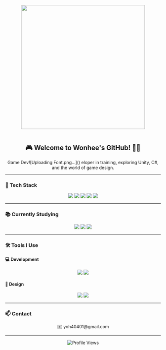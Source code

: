 <div align="center">
  <img src="https://github.com/user-attachments/assets/e2311b6f-2945-49d1-8a1b-30de6202c834" style="width: 400px;" />
</div>

<br/>

<h2 align="center">🎮 Welcome to Wonhee's GitHub! 👨‍💻</h2>
<p align="center">Game Dev![Uploading Font.png…]()
eloper in training, exploring Unity, C#, and the world of game design.</p>

---

### 🧰 Tech Stack

<p align="center">
  <img src="https://img.shields.io/badge/Unity-000000?style=for-the-badge&logo=unity&logoColor=white"/>
  <img src="https://img.shields.io/badge/HTML5-E34F26?style=for-the-badge&logo=html5&logoColor=white"/>
  <img src="https://img.shields.io/badge/CSS-1572B6?style=for-the-badge&logo=css3&logoColor=white"/>
  <img src="https://img.shields.io/badge/C%23-239120?style=for-the-badge&logo=c-sharp&logoColor=white"/>
  <img src="https://img.shields.io/badge/Python-3776AB?style=for-the-badge&logo=python&logoColor=white"/>
</p>

---

### 📚 Currently Studying

<p align="center">
  <img src="https://img.shields.io/badge/C%23-239120?style=for-the-badge&logo=c-sharp&logoColor=white"/>
  <img src="https://img.shields.io/badge/SQL-003B57?style=for-the-badge&logo=sqlite&logoColor=white"/>
  <img src="https://img.shields.io/badge/Python-3776AB?style=for-the-badge&logo=python&logoColor=white"/>
</p>

---

### 🛠 Tools I Use

#### 💻 Development

<p align="center">
  <img src="https://img.shields.io/badge/GitHub-181717?style=for-the-badge&logo=github&logoColor=white"/>
  <img src="https://img.shields.io/badge/Notion-000000?style=for-the-badge&logo=notion&logoColor=white"/>
</p>

#### 🎨 Design

<p align="center">
  <img src="https://img.shields.io/badge/Photoshop-31A8FF?style=for-the-badge&logo=adobephotoshop&logoColor=white"/>
  <img src="https://img.shields.io/badge/Blender-F5792A?style=for-the-badge&logo=blender&logoColor=white"/>
</p>

---

### 📫 Contact

<p align="center">
  ✉️ yoh40401@gmail.com
</p>

---

<div align="center">
  <img src="https://komarev.com/ghpvc/?username=oka1313&style=flat-square&color=blue" alt="Profile Views"/>
</div>
